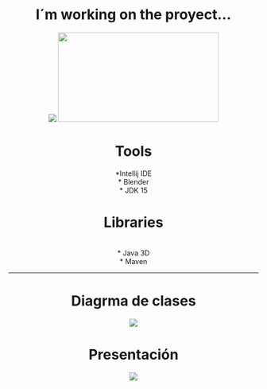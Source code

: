
<div align="center">
 <h1> I´m working on the proyect...</h1>
  
  <img src="https://i.makeagif.com/media/3-28-2015/gmUKeR.gif"/>
  <img src="https://media.giphy.com/media/4oHyOIBIt57ag/giphy.gif" width="323" height="180" />

</div>

<div align="center">
 <h1>Tools</h1>
 *Intellij IDE
 <br>
 * Blender
 <br>
 * JDK 15
</div>

<div align="center">
  <h1>Libraries</h1>
  <br>
  * Java 3D
  <br>
  * Maven
  
  ---
  <div align="center">
   <h1>Diagrma de clases</h1>
   <img src="https://github.com/Magucho/ATM_Machine/assets/98346054/e785621a-d98b-4cce-9886-8c4577d1aaec">

  </div>
  
  <div>
   <h1>Presentación</h1>
    <img src="https://github.com/Magucho/ATM_Machine/assets/98346054/04ebb60d-4002-4760-9c60-8507aa173ad6">
  </div>
</div>

